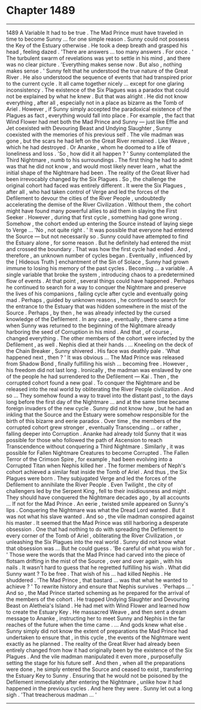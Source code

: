 
# Chapter 1489


---

1489 A Variable
It had to be true .
The Mad Prince must have traveled in time to become Sunny … for one simple reason . Sunny could not possess the Key of the Estuary otherwise .
He took a deep breath and grasped his head , feeling dazed .
'There are answers … too many answers . For once . '
The turbulent swarm of revelations was yet to settle in his mind , and there was no clear picture .
'Everything makes sense now . But also , nothing makes sense . '
Sunny felt that he understood the true nature of the Great River . He also understood the sequence of events that had transpired prior to the current cycle . It all came together nicely … except for one glaring inconsistency .
The existence of the Six Plagues was a paradox that could not be explained by what he knew . But that was alright . He did not know everything , after all , especially not in a place as bizarre as the Tomb of Ariel .
However , if Sunny simply accepted the paradoxical existence of the Plagues as fact , everything would fall into place . For example , the fact that Wind Flower had met both the Mad Prince and Sunny — just like Effie and Jet coexisted with Devouring Beast and Undying Slaughter , Sunny coexisted with the memories of his previous self .
The vile madman was gone , but the scars he had left on the Great River remained . Like Weave , which he had destroyed . Or Ananke , whom he doomed to a life of loneliness and loss .
'So , how did it all happen ? '
Sunny contemplated the Third Nightmare , numb to his surroundings .
The first thing he had to admit was that he did not know , and would most likely never learn , what the initial shape of the Nightmare had been . The reality of the Great River had been irrevocably changed by the Six Plagues . So , the challenge the original cohort had faced was entirely different .
It were the Six Plagues , after all , who had taken control of Verge and led the forces of the Defilement to devour the cities of the River People , undoubtedly accelerating the demise of the River Civilization . Without them , the cohort might have found many powerful allies to aid them in slaying the First Seeker .
However , during that first cycle , something had gone wrong . Somehow , the cohort ended up entering the Source instead of laying siege to Verge …
'No , not quite right . '
It was possible that everyone had entered the Source — but not necessarily so . Sunny could have attempted to find the Estuary alone , for some reason . But he definitely had entered the mist and crossed the boundary . That was how the first cycle had ended .
And , therefore , an unknown number of cycles began .
Eventually , influenced by the [ Hideous Truth ] enchantment of the Sin of Solace , Sunny had grown immune to losing his memory of the past cycles . Becoming ... a variable . A single variable that broke the system , introducing chaos to a predetermined flow of events .
At that point , several things could have happened .
Perhaps he continued to search for a way to conquer the Nightmare and preserve the lives of his companions , failing cycle after cycle and eventually going mad . Perhaps , guided by unknown reasons , he continued to search for the entrance to the Estuary that was hidden somewhere in the mist of the Source . Perhaps , by then , he was already infected by the cursed knowledge of the Defilement .
In any case , eventually , there came a time when Sunny was returned to the beginning of the Nightmare already harboring the seed of Corruption in his mind .
And that , of course , changed everything .
The other members of the cohort were infected by the Defilement , as well .
Nephis died at their hands .
… Kneeling on the deck of the Chain Breaker , Sunny shivered . His face was deathly pale .
'What happened next , then ? '
It was obvious …
The Mad Prince was released from Shadow Bond , finally fulfilling his wish … becoming free .
However , his freedom did not last long .
Ironically , the madman was enslaved by one of the people he had surrendered to the Defilement — Kai . Then , the corrupted cohort found a new goal . To conquer the Nightmare and be released into the real world by obliterating the River People civilization .
And so …
They somehow found a way to travel into the distant past , to the days long before the first day of the Nightmare … and at the same time became foreign invaders of the new cycle . Sunny did not know how , but he had an inkling that the Source and the Estuary were somehow responsible for the birth of this bizarre and eerie paradox .
Over time , the members of the corrupted cohort grew stronger , eventually Transcending … or rather , falling deeper into Corruption . Ananke had already told Sunny that it was possible for those who followed the path of Ascension to reach Transcendence without conquering a Third Nightmare . Similarly , it was possible for Fallen Nightmare Creatures to become Corrupted .
The Fallen Terror of the Crimson Spire , for example , had been evolving into a Corrupted Titan when Nephis killed her . The former members of Neph's cohort achieved a similar feat inside the Tomb of Ariel .
And thus , the Six Plagues were born .
They subjugated Verge and led the forces of the Defilement to annihilate the River People . Even Twilight , the city of challengers led by the Serpent King , fell to their insidiousness and might .
They should have conquered the Nightmare decades ago , by all accounts …
If not for the Mad Prince .
An eerie , twisted smile appeared on Sunny's lips .
Conquering the Nightmare was what the Dread Lord wanted . But it was not what his slave wanted .
And so , the vile madman conspired against his master .
It seemed that the Mad Prince was still harboring a desperate obsession . One that had nothing to do with spreading the Defilement to every corner of the Tomb of Ariel , obliterating the River Civilization , or unleashing the Six Plagues into the real world .
Sunny did not know what that obsession was …
But he could guess .
'Be careful of what you wish for . '
Those were the words that the Mad Prince had carved into the piece of flotsam drifting in the mist of the Source , over and over again , with his nails . It wasn't hard to guess that he regretted fulfilling his wish .
What did Sunny want ?
To be free .
That wish of his … had killed Nephis .
He shuddered .
'The Mad Prince , that bastard … was that what he wanted to achieve ? '
To rewrite history and ensure that Nephis survives .
'Perhaps … '
And so , the Mad Prince started scheming as he prepared for the arrival of the members of the cohort . He trapped Undying Slaughter and Devouring Beast on Aletheia's Island . He had met with Wind Flower and learned how to create the Estuary Key .
He massacred Weave , and then sent a dream message to Ananke , instructing her to meet Sunny and Nephis in the far reaches of the future when the time came .
… And gods knew what else . Sunny simply did not know the extent of preparations the Mad Prince had undertaken to ensure that , in this cycle , the events of the Nightmare went exactly as he planned .
The reality of the Great River had already been entirely changed from how it had originally been by the existence of the Six Plagues . And the vile madman manipulated it even more , purposefully setting the stage for his future self .
And then , when all the preparations were done , he simply entered the Source and ceased to exist , transferring the Estuary Key to Sunny .
Ensuring that he would not be poisoned by the Defilement immediately after entering the Nightmare , unlike how it had happened in the previous cycles .
And here they were .
Sunny let out a long sigh .
'That treacherous madman … '

---

